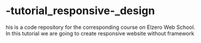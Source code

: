 # -tutorial_responsive-_design
his is a code repository for the corresponding course on Elzero Web School. In this tutorial we are going to create responsive website without framework
